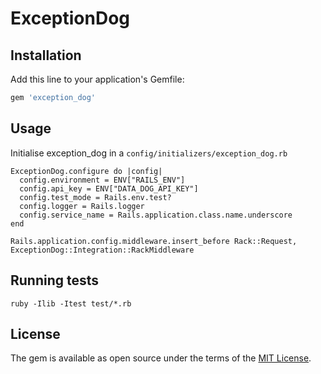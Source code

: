 # ExceptionDog


## Installation

Add this line to your application's Gemfile:

```ruby
gem 'exception_dog'
```

## Usage
Initialise exception_dog in a `config/initializers/exception_dog.rb`
```
ExceptionDog.configure do |config|
  config.environment = ENV["RAILS_ENV"]
  config.api_key = ENV["DATA_DOG_API_KEY"]
  config.test_mode = Rails.env.test?
  config.logger = Rails.logger
  config.service_name = Rails.application.class.name.underscore
end

Rails.application.config.middleware.insert_before Rack::Request, ExceptionDog::Integration::RackMiddleware
```

## Running tests

```
ruby -Ilib -Itest test/*.rb
```
## License

The gem is available as open source under the terms of the [MIT License](https://opensource.org/licenses/MIT).
